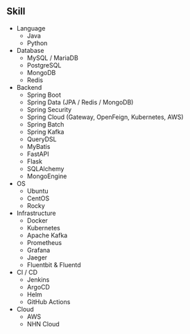 ## Skill
- Language
  - Java
  - Python
- Database
  - MySQL / MariaDB
  - PostgreSQL
  - MongoDB
  - Redis
- Backend
  - Spring Boot
  - Spring Data (JPA / Redis / MongoDB)
  - Spring Security
  - Spring Cloud (Gateway, OpenFeign, Kubernetes, AWS)
  - Spring Batch
  - Spring Kafka
  - QueryDSL
  - MyBatis
  - FastAPI
  - Flask
  - SQLAlchemy
  - MongoEngine
- OS
  - Ubuntu
  - CentOS
  - Rocky
- Infrastructure
  - Docker
  - Kubernetes
  - Apache Kafka
  - Prometheus
  - Grafana
  - Jaeger
  - Fluentbit & Fluentd
- CI / CD
  - Jenkins
  - ArgoCD
  - Helm
  - GitHub Actions
- Cloud
  - AWS
  - NHN Cloud
